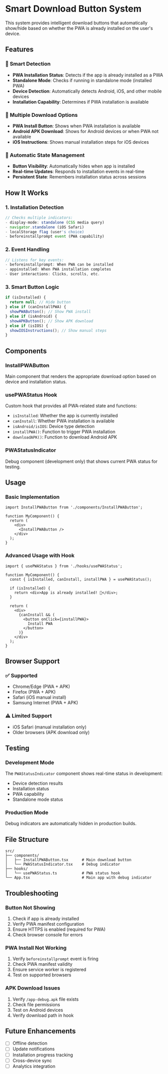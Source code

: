 # Smart Download Button System

This system provides intelligent download buttons that automatically show/hide based on whether the PWA is already installed on the user's device.

## Features

### 🎯 Smart Detection
- **PWA Installation Status**: Detects if the app is already installed as a PWA
- **Standalone Mode**: Checks if running in standalone mode (installed PWA)
- **Device Detection**: Automatically detects Android, iOS, and other mobile devices
- **Installation Capability**: Determines if PWA installation is available

### 📱 Multiple Download Options
- **PWA Install Button**: Shows when PWA installation is available
- **Android APK Download**: Shows for Android devices or when PWA not available
- **iOS Instructions**: Shows manual installation steps for iOS devices

### 🔄 Automatic State Management
- **Button Visibility**: Automatically hides when app is installed
- **Real-time Updates**: Responds to installation events in real-time
- **Persistent State**: Remembers installation status across sessions

## How It Works

### 1. Installation Detection
```typescript
// Checks multiple indicators:
- display-mode: standalone (CSS media query)
- navigator.standalone (iOS Safari)
- localStorage flag (user's choice)
- beforeinstallprompt event (PWA capability)
```

### 2. Event Handling
```typescript
// Listens for key events:
- beforeinstallprompt: When PWA can be installed
- appinstalled: When PWA installation completes
- User interactions: Clicks, scrolls, etc.
```

### 3. Smart Button Logic
```typescript
if (isInstalled) {
  return null; // Hide button
} else if (canInstallPWA) {
  showPWAButton(); // Show PWA install
} else if (isAndroid) {
  showAPKButton(); // Show APK download
} else if (isIOS) {
  showIOSInstructions(); // Show manual steps
}
```

## Components

### InstallPWAButton
Main component that renders the appropriate download option based on device and installation status.

### usePWAStatus Hook
Custom hook that provides all PWA-related state and functions:
- `isInstalled`: Whether the app is currently installed
- `canInstall`: Whether PWA installation is available
- `isAndroid/isIOS`: Device type detection
- `installPWA()`: Function to trigger PWA installation
- `downloadAPK()`: Function to download Android APK

### PWAStatusIndicator
Debug component (development only) that shows current PWA status for testing.

## Usage

### Basic Implementation
```tsx
import InstallPWAButton from './components/InstallPWAButton';

function MyComponent() {
  return (
    <div>
      <InstallPWAButton />
    </div>
  );
}
```

### Advanced Usage with Hook
```tsx
import { usePWAStatus } from './hooks/usePWAStatus';

function MyComponent() {
  const { isInstalled, canInstall, installPWA } = usePWAStatus();
  
  if (isInstalled) {
    return <div>App is already installed! 🎉</div>;
  }
  
  return (
    <div>
      {canInstall && (
        <button onClick={installPWA}>
          Install PWA
        </button>
      )}
    </div>
  );
}
```

## Browser Support

### ✅ Supported
- Chrome/Edge (PWA + APK)
- Firefox (PWA + APK)
- Safari (iOS manual install)
- Samsung Internet (PWA + APK)

### ⚠️ Limited Support
- iOS Safari (manual installation only)
- Older browsers (APK download only)

## Testing

### Development Mode
The `PWAStatusIndicator` component shows real-time status in development:
- Device detection results
- Installation status
- PWA capability
- Standalone mode status

### Production Mode
Debug indicators are automatically hidden in production builds.

## File Structure

```
src/
├── components/
│   ├── InstallPWAButton.tsx      # Main download button
│   └── PWAStatusIndicator.tsx    # Debug indicator
├── hooks/
│   └── usePWAStatus.ts           # PWA status hook
└── App.tsx                       # Main app with debug indicator
```

## Troubleshooting

### Button Not Showing
1. Check if app is already installed
2. Verify PWA manifest configuration
3. Ensure HTTPS is enabled (required for PWA)
4. Check browser console for errors

### PWA Install Not Working
1. Verify `beforeinstallprompt` event is firing
2. Check PWA manifest validity
3. Ensure service worker is registered
4. Test on supported browsers

### APK Download Issues
1. Verify `/app-debug.apk` file exists
2. Check file permissions
3. Test on Android devices
4. Verify download path in hook

## Future Enhancements

- [ ] Offline detection
- [ ] Update notifications
- [ ] Installation progress tracking
- [ ] Cross-device sync
- [ ] Analytics integration
